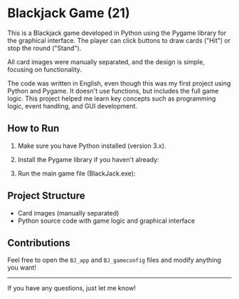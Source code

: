 # Blackjack Game (21)

This is a Blackjack game developed in Python using the Pygame library for the graphical interface. The player can click buttons to draw cards ("Hit") or stop the round ("Stand").

All card images were manually separated, and the design is simple, focusing on functionality.

The code was written in English, even though this was my first project using Python and Pygame. It doesn't use functions, but includes the full game logic. This project helped me learn key concepts such as programming logic, event handling, and GUI development.

## How to Run

1. Make sure you have Python installed (version 3.x).
2. Install the Pygame library if you haven't already:

3. Run the main game file (BlackJack.exe):

## Project Structure

- Card images (manually separated)
- Python source code with game logic and graphical interface

## Contributions

Feel free to open the `BJ_app` and `BJ_gameconfig` files and modify anything you want!

---

If you have any questions, just let me know!

